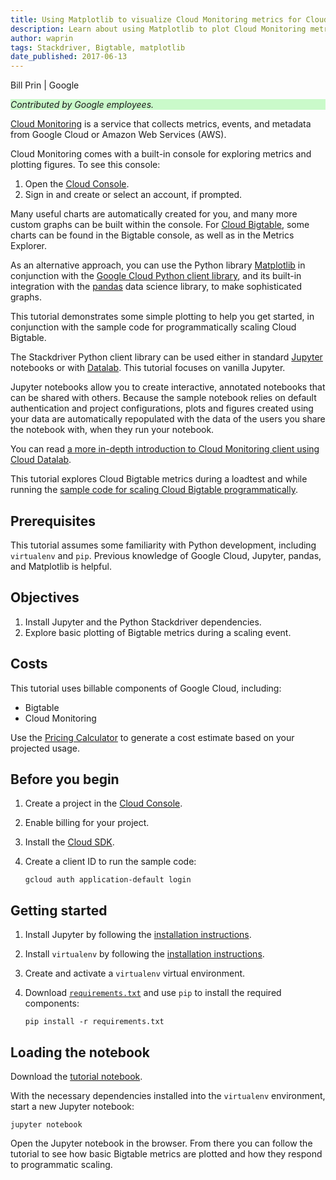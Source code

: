 ```yaml
---
title: Using Matplotlib to visualize Cloud Monitoring metrics for Cloud Bigtable
description: Learn about using Matplotlib to plot Cloud Monitoring metrics for Cloud Bigtable.
author: waprin
tags: Stackdriver, Bigtable, matplotlib
date_published: 2017-06-13
---
```


Bill Prin | Google

<p style="background-color:#CAFACA;"><i>Contributed by Google employees.</i></p>

[Cloud Monitoring](https://cloud.google.com/monitoring/) is
a service that collects metrics, events, and metadata from Google Cloud or
Amazon Web Services (AWS).

Cloud Monitoring comes with a built-in console for exploring metrics and
plotting figures. To see this console:

1. Open the [Cloud Console](https://console.cloud.google.com/monitoring).
1. Sign in and create or select an account, if prompted.

Many useful charts are automatically created for you, and many more custom
graphs can be built within the console. For
[Cloud Bigtable](https://cloud.google.com/bigtable/), some charts can
be found in the Bigtable console, as well as in the
Metrics Explorer.

As an alternative
approach, you can use the Python library [Matplotlib](https://matplotlib.org/) in conjunction with the
[Google Cloud Python client library](https://github.com/GoogleCloudPlatform/google-cloud-python/tree/master/monitoring),
and its built-in integration with the [pandas](http://pandas.pydata.org/)
data science library, to make sophisticated graphs. 

This tutorial demonstrates
some simple plotting to help you get started, in conjunction with the
sample code for programmatically scaling Cloud Bigtable.

The Stackdriver Python client library can be used either in standard
[Jupyter](http://jupyter.org/) notebooks or with
[Datalab](https://cloud.google.com/datalab/). This tutorial
focuses on vanilla Jupyter.

Jupyter notebooks allow you to create interactive, annotated notebooks that
can be shared with others. Because the sample notebook relies on default
authentication and project configurations, plots and figures created
using your data are automatically repopulated with the data of the users
you share the notebook with, when they run your notebook.

You can read [a more in-depth introduction to Cloud Monitoring
client using Cloud Datalab](https://github.com/googledatalab/notebooks/tree/master/tutorials/Stackdriver%20Monitoring).

This tutorial explores Cloud Bigtable metrics during a loadtest
and while running the [sample code for scaling Cloud Bigtable programmatically](https://github.com/GoogleCloudPlatform/python-docs-samples/tree/master/bigtable/autoscaler).

## Prerequisites

This tutorial assumes some familiarity with Python development, including
`virtualenv` and `pip`. Previous knowledge of Google Cloud, Jupyter,
pandas, and Matplotlib is helpful.

## Objectives

1.  Install Jupyter and the Python Stackdriver dependencies.
1.  Explore basic plotting of Bigtable metrics during a scaling event.

## Costs

This tutorial uses billable components of Google Cloud, including:

- Bigtable
- Cloud Monitoring

Use the [Pricing Calculator][pricing] to generate a cost estimate based on your
projected usage.

[pricing]: https://cloud.google.com/products/calculator

## Before you begin

1.  Create a project in the [Cloud Console][console].
1.  Enable billing for your project.
1.  Install the [Cloud SDK][cloud-sdk].
1.  Create a client ID to run the sample code:

        gcloud auth application-default login

[console]: https://console.cloud.google.com/
[cloud-sdk]: https://cloud.google.com/sdk/

## Getting started

1.  Install Jupyter by following the [installation instructions](http://jupyter.readthedocs.io/en/latest/install.html).

1.  Install `virtualenv` by following the [installation instructions](https://virtualenv.pypa.io/en/stable/installation/).

1.  Create and activate a `virtualenv` virtual environment.

1.  Download [`requirements.txt`](https://github.com/GoogleCloudPlatform/community/blob/master/tutorials/bigtable-stackdriver/requirements.txt) and use `pip` to install
the required components:

        pip install -r requirements.txt

## Loading the notebook

Download the [tutorial notebook](https://github.com/GoogleCloudPlatform/community/blob/master/tutorials/bigtable-stackdriver/monitoring_metrics.ipynb).

With the necessary dependencies installed into the `virtualenv` environment, start a new
Jupyter notebook:

    jupyter notebook

Open the Jupyter notebook in the browser. From there you can follow the tutorial to see
how basic Bigtable metrics are plotted and how they respond to programmatic scaling.
